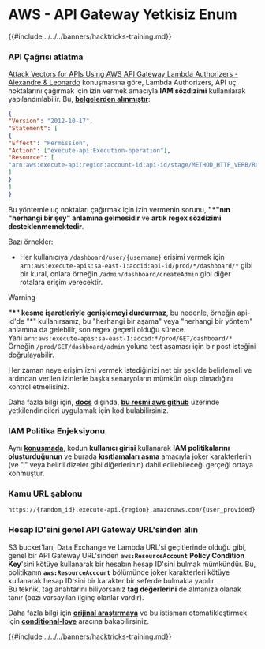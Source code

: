 # AWS - API Gateway Yetkisiz Enum

{{#include ../../../banners/hacktricks-training.md}}

### API Çağrısı atlatma

[Attack Vectors for APIs Using AWS API Gateway Lambda Authorizers - Alexandre & Leonardo](https://www.youtube.com/watch?v=bsPKk7WDOnE) konuşmasına göre, Lambda Authorizers, API uç noktalarını çağırmak için izin vermek amacıyla **IAM sözdizimi** kullanılarak yapılandırılabilir. Bu, [**belgelerden alınmıştır**](https://docs.aws.amazon.com/apigateway/latest/developerguide/api-gateway-control-access-using-iam-policies-to-invoke-api.html):
```json
{
"Version": "2012-10-17",
"Statement": [
{
"Effect": "Permission",
"Action": ["execute-api:Execution-operation"],
"Resource": [
"arn:aws:execute-api:region:account-id:api-id/stage/METHOD_HTTP_VERB/Resource-path"
]
}
]
}
```
Bu yöntemle uç noktaları çağırmak için izin vermenin sorunu, **"\*"nın "herhangi bir şey" anlamına gelmesidir** ve **artık regex sözdizimi desteklenmemektedir**.

Bazı örnekler:

- Her kullanıcıya `/dashboard/user/{username}` erişimi vermek için `arn:aws:execute-apis:sa-east-1:accid:api-id/prod/*/dashboard/*` gibi bir kural, onlara örneğin `/admin/dashboard/createAdmin` gibi diğer rotalara erişim verecektir.

> [!WARNING]
> **"\*" kesme işaretleriyle genişlemeyi durdurmaz**, bu nedenle, örneğin api-id'de "\*" kullanırsanız, bu "herhangi bir aşama" veya "herhangi bir yöntem" anlamına da gelebilir, son regex geçerli olduğu sürece.\
> Yani `arn:aws:execute-apis:sa-east-1:accid:*/prod/GET/dashboard/*`\
> Örneğin `/prod/GET/dashboard/admin` yoluna test aşaması için bir post isteğini doğrulayabilir.

Her zaman neye erişim izni vermek istediğinizi net bir şekilde belirlemeli ve ardından verilen izinlerle başka senaryoların mümkün olup olmadığını kontrol etmelisiniz.

Daha fazla bilgi için, [**docs**](https://docs.aws.amazon.com/apigateway/latest/developerguide/api-gateway-control-access-using-iam-policies-to-invoke-api.html) dışında, [**bu resmi aws github**](https://github.com/awslabs/aws-apigateway-lambda-authorizer-blueprints/tree/master/blueprints) üzerinde yetkilendiricileri uygulamak için kod bulabilirsiniz.

### IAM Politika Enjeksiyonu

Aynı [**konuşmada**](https://www.youtube.com/watch?v=bsPKk7WDOnE), kodun **kullanıcı girişi** kullanarak **IAM politikalarını oluşturduğunun** ve burada **kısıtlamaları aşma** amacıyla joker karakterlerin (ve "." veya belirli dizeler gibi diğerlerinin) dahil edilebileceği gerçeği ortaya konmuştur.

### Kamu URL şablonu
```
https://{random_id}.execute-api.{region}.amazonaws.com/{user_provided}
```
### Hesap ID'sini genel API Gateway URL'sinden alın

S3 bucket'ları, Data Exchange ve Lambda URL'si geçitlerinde olduğu gibi, genel bir API Gateway URL'sinden **`aws:ResourceAccount`** **Policy Condition Key**'sini kötüye kullanarak bir hesabın hesap ID'sini bulmak mümkündür. Bu, politikanın **`aws:ResourceAccount`** bölümünde joker karakterleri kötüye kullanarak hesap ID'sini bir karakter bir seferde bulmakla yapılır.\
Bu teknik, tag anahtarını biliyorsanız **tag değerlerini** de almanıza olanak tanır (bazı varsayılan ilginç olanlar vardır).

Daha fazla bilgi için [**orijinal araştırmaya**](https://blog.plerion.com/conditional-love-for-aws-metadata-enumeration/) ve bu istismarı otomatikleştirmek için [**conditional-love**](https://github.com/plerionhq/conditional-love/) aracına bakabilirsiniz.

{{#include ../../../banners/hacktricks-training.md}}
